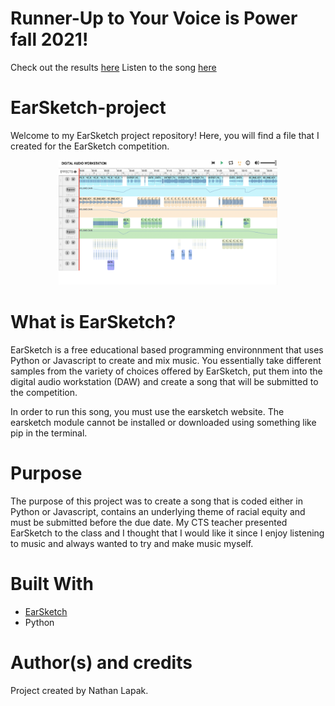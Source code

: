 # Runner-Up to Your Voice is Power fall 2021!
Check out the results [here](https://amazonfutureengineer.ca/your-voice-is-power-fall-2021-winners-announced/)
Listen to the song [here](https://earsketch.gatech.edu/earsketch2/?sharing=MVt9pMW2-tdiEhJGZM6vXQ)

# EarSketch-project
Welcome to my EarSketch project repository!
Here, you will find a file that I created for the EarSketch competition.

<div align="center">
  <img src="Earsketch.png" alt="" width="350px" height="200px" />
</div>

# What is EarSketch?
EarSketch is a free educational based programming environnment that uses Python or Javascript to create and mix music. You essentially take different samples from the variety of choices offered by EarSketch, put them into the digital audio workstation (DAW) and create a song that will be submitted to the competition. 

In order to run this song, you must use the earsketch website. The earsketch module cannot be installed or downloaded using something like pip in the terminal.

# Purpose
The purpose of this project was to create a song that is coded either in Python or Javascript, contains an underlying theme of racial equity and must be submitted before the due date. My CTS teacher presented EarSketch to the class and I thought that I would like it since I enjoy listening to music and always wanted to try and make music myself. 

# Built With
* [EarSketch](https://earsketch.gatech.edu/landing/#/)
* Python

# Author(s) and credits
Project created by Nathan Lapak.
